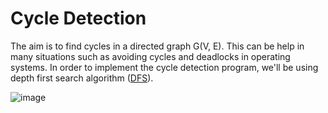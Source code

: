 # Cycle Detection

The aim is to find cycles in a directed graph G(V, E). This can be help in many situations such as avoiding cycles and deadlocks in operating systems. In order to implement the cycle detection program, we'll be using depth first search algorithm ([DFS](https://en.wikipedia.org/wiki/Depth-first_search#:~:text=Depth%2Dfirst%20search%20(DFS),along%20each%20branch%20before%20backtracking.)).

![image](https://user-images.githubusercontent.com/63660298/181920416-d5b52d9e-610e-472d-8fc3-35f4660339be.png)
